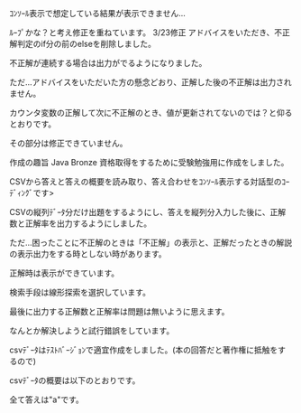 ｺﾝｿｰﾙ表示で想定している結果が表示できません… 

ﾙｰﾌﾟかな？と考え修正を重ねています。
3/23修正
アドバイスをいただき、不正解判定のif分の前のelseを削除しました。

不正解が連続する場合は出力がでるようになりました。

ただ…アドバイスをいただいた方の懸念どおり、正解した後の不正解は出力されません。

カウンタ変数の正解して次に不正解のとき、値が更新されてないのでは？と仰るとおりです。

その部分は修正できていません。

作成の趣旨
Java Bronze 資格取得をするために受験勉強用に作成をしました。

CSVから答えと答えの概要を読み取り、答え合わせをｺﾝｿｰﾙ表示する対話型のｺｰﾃﾞｨﾝｸﾞです>

CSVの縦列ﾃﾞｰﾀ分だけ出題をするようにし、答えを縦列分入力した後に、正解数と正解率を出力するようにしました。

ただ…困ったことに不正解のときは「不正解」の表示と、正解だったときの解説の表示出力をする時としない時があります。

正解時は表示ができています。

検索手段は線形探索を選択しています。

最後に出力する正解数と正解率は問題は無いように思えます。

なんとか解決しようと試行錯誤をしています。

csvﾃﾞｰﾀはﾃｽﾄﾊﾞｰｼﾞｮﾝで適宜作成をしました。(本の回答だと著作権に抵触をするので)

csvﾃﾞｰﾀの概要は以下のとおりです。

全て答えは"a"です。 


